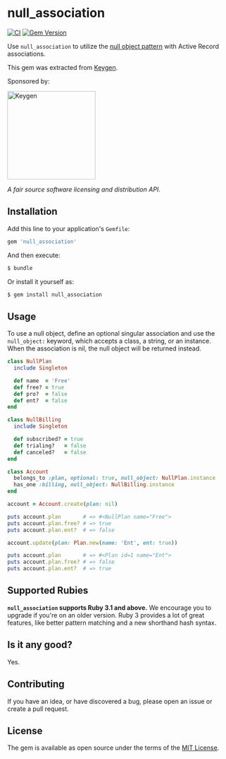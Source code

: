 # null_association

[![CI](https://github.com/keygen-sh/null_association/actions/workflows/test.yml/badge.svg)](https://github.com/keygen-sh/null_association/actions)
[![Gem Version](https://badge.fury.io/rb/null_association.svg)](https://badge.fury.io/rb/null_association)

Use `null_association` to utilize the [null object pattern](https://en.wikipedia.org/wiki/Null_object_pattern)
with Active Record associations.

This gem was extracted from [Keygen](https://keygen.sh).

Sponsored by:

<a href="https://keygen.sh?ref=null_association">
  <div>
    <img src="https://keygen.sh/images/logo-pill.png" width="200" alt="Keygen">
  </div>
</a>

_A fair source software licensing and distribution API._

## Installation

Add this line to your application's `Gemfile`:

```ruby
gem 'null_association'
```

And then execute:

```bash
$ bundle
```

Or install it yourself as:

```bash
$ gem install null_association
```

## Usage

To use a null object, define an optional singular association and use the
`null_object:` keyword, which accepts a class, a string, or an instance. When
the association is nil, the null object will be returned instead.

```ruby
class NullPlan
  include Singleton

  def name  = 'Free'
  def free? = true
  def pro?  = false
  def ent?  = false
end
```

```ruby
class NullBilling
  include Singleton

  def subscribed? = true
  def trialing?   = false
  def canceled?   = false
end
```

```ruby
class Account
  belongs_to :plan, optional: true, null_object: NullPlan.instance
  has_one :billing, null_object: NullBilling.instance
end
```

```ruby
account = Account.create(plan: nil)

puts account.plan       # => #<NullPlan name="Free">
puts account.plan.free? # => true
puts account.plan.ent?  # => false

account.update(plan: Plan.new(name: 'Ent', ent: true))

puts account.plan       # => #<Plan id=1 name="Ent">
puts account.plan.free? # => false
puts account.plan.ent?  # => true
```

## Supported Rubies

**`null_association` supports Ruby 3.1 and above.** We encourage you to upgrade
if you're on an older version. Ruby 3 provides a lot of great features, like
better pattern matching and a new shorthand hash syntax.

## Is it any good?

Yes.

## Contributing

If you have an idea, or have discovered a bug, please open an issue or create a
pull request.

## License

The gem is available as open source under the terms of the [MIT License](https://opensource.org/licenses/MIT).
